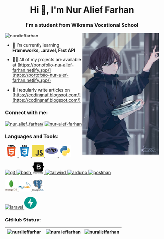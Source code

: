 <!-- ![logo]() -->
<h1 align="center">Hi 👋, I'm Nur Alief Farhan</h1>
<h3 align="center">I'm a student from Wikrama Vocational School</h3>


<img align="right" alt="Coding" width="250" height="400" src="cool.jpeg">



<p align="left"> <img
      src="https://komarev.com/ghpvc/?username=nuralieffarhan&label=Profile%20views&color=0e75b6&style=flat"
      alt="nuralieffarhan" /> </p>


- 🌱 I’m currently learning **Frameworks, Laravel, Fast API**

- 👨‍💻 All of my projects are available at
[https://portofolio-nur-alief-farhan.netlify.app/](https://portofolio-nur-alief-farhan.netlify.app/)

- 📝 I regularly write articles on [https://codingnaf.blogspot.com/](https://codingnaf.blogspot.com/)

<h3 align="left">Connect with me:</h3>
<p align="left">
   <a href="https://instagram.com/nur_alief_farhan/" target="blank"><img align="center"
         src="https://raw.githubusercontent.com/rahuldkjain/github-profile-readme-generator/master/src/images/icons/Social/instagram.svg"
         alt="nur_alief_farhan/" height="30" width="40" /></a>
   <a href="https://linkedin.com/in/nur-alief-farhan" target="blank"><img align="center"
         src="https://raw.githubusercontent.com/rahuldkjain/github-profile-readme-generator/master/src/images/icons/Social/linked-in-alt.svg"
         alt="nur-alief-farhan" height="30" width="40" /></a>
</p>

<h3 align="left">Languages and Tools:</h3>
<p align="left">
   <!-- html -->
   <a href="https://www.w3.org/html/" target="_blank" rel="noreferrer"> <img
         src="https://raw.githubusercontent.com/devicons/devicon/master/icons/html5/html5-original-wordmark.svg"
         alt="html5" width="40" height="40" /> </a>
   <!-- css -->
   <a href="https://www.w3schools.com/css/" target="_blank" rel="noreferrer"> <img
         src="https://raw.githubusercontent.com/devicons/devicon/master/icons/css3/css3-original-wordmark.svg"
         alt="css3" width="40" height="40" /> </a>
   <!-- JS -->
   <a href="https://developer.mozilla.org/en-US/docs/Web/JavaScript" target="_blank" rel="noreferrer"> <img
         src="https://raw.githubusercontent.com/devicons/devicon/master/icons/javascript/javascript-original.svg"
         alt="javascript" width="40" height="40" /> </a>
   <!-- php -->
   <a href="https://www.php.net" target="_blank" rel="noreferrer"> <img
         src="https://raw.githubusercontent.com/devicons/devicon/master/icons/php/php-original.svg" alt="php" width="40"
         height="40" /> </a>
    <!-- python -->
   <a href="https://www.python.org" target="_blank" rel="noreferrer"> <img src="https://raw.githubusercontent.com/devicons/devicon/master/icons/python/python-original.svg" alt="python" width="40" height="40" /> </a> 
</p>



<!-- Tools -->
   <p align="left">
   <!-- git -->
   <a href="https://git-scm.com/" target="_blank" rel="noreferrer"> <img
         src="https://www.vectorlogo.zone/logos/git-scm/git-scm-icon.svg" alt="git" width="40" height="40" /> </a>
   <!-- bash -->
   <a href="https://www.gnu.org/software/bash/" target="_blank" rel="noreferrer"> <img src="https://www.vectorlogo.zone/logos/gnu_bash/gnu_bash-icon.svg" alt="bash" width="40" height="40" /> </a>
       <!-- boostrap -->
   <a href="https://getbootstrap.com" target="_blank" rel="noreferrer"> <img
         src="https://raw.githubusercontent.com/devicons/devicon/master/icons/bootstrap/bootstrap-plain-wordmark.svg"
         alt="bootstrap" width="40" height="40" /> </a>
   <!-- tailwind -->
   <a href="https://tailwindcss.com/" target="_blank" rel="noreferrer"> <img
         src="https://www.vectorlogo.zone/logos/tailwindcss/tailwindcss-icon.svg" alt="tailwind" width="40"
         height="40" /> </a>
   <!-- arduino -->
   <a href="https://www.arduino.cc/" target="_blank" rel="noreferrer"> <img src="https://cdn.worldvectorlogo.com/logos/arduino-1.svg" alt="arduino" width="40" height="40" /> </a> 
   <!-- poshman -->
   <a href="https://postman.com" target="_blank" rel="noreferrer"> <img src="https://www.vectorlogo.zone/logos/getpostman/getpostman-icon.svg" alt="postman" width="40" height="40" /> </a> 
  
   </p>

   <!-- database -->
   <p align="left">
         <!-- mongodb -->
   <a href="https://www.mongodb.com/" target="_blank" rel="noreferrer"> <img
         src="https://raw.githubusercontent.com/devicons/devicon/master/icons/mongodb/mongodb-original-wordmark.svg"
         alt="mongodb" width="40" height="40" /> </a>
   <!-- mysql -->
   <a href="https://www.mysql.com/" target="_blank" rel="noreferrer"> <img
         src="https://raw.githubusercontent.com/devicons/devicon/master/icons/mysql/mysql-original-wordmark.svg"
         alt="mysql" width="40" height="40" /> </a>
   <!-- postgres -->
   <a href="https://www.postgresql.org" target="_blank" rel="noreferrer"> <img
         src="https://raw.githubusercontent.com/devicons/devicon/master/icons/postgresql/postgresql-original-wordmark.svg"
         alt="postgresql" width="40" height="40" /> </a>
   
   </p>


   <!-- framework -->
   <p align="left">
      <!-- laravel -->
      <a href="https://laravel.com/" target="_blank" rel="noreferrer"> <img src="https://upload.wikimedia.org/wikipedia/commons/9/9a/Laravel.svg" alt="laravel" width="40" height="40" />
      </a>
      <!-- Fast api -->
      <a href="https://fastapi.tiangolo.com/" target="_blank" rel="noreferrer"> 
      <img src="logo/fastapi.svg" alt="fastapi" width="40" height="40" />
      </a>
   </p>



<h3 align="left">GitHub Status:</h3>

| <img src="https://github-readme-stats.vercel.app/api/top-langs?username=nuralieffarhan&show_icons=true&locale=en&layout=compact" alt="nuralieffarhan" /> | <img src="https://github-readme-stats.vercel.app/api?username=nuralieffarhan&show_icons=true&locale=en" alt="nuralieffarhan" /> | <img src="https://github-readme-streak-stats.herokuapp.com/?user=nuralieffarhan&" alt="nuralieffarhan" /> |
|---|---|---|
